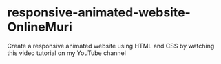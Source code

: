 # responsive-animated-website-OnlineMuri
Create a responsive animated website using HTML and CSS by watching this video tutorial on my YouTube channel
